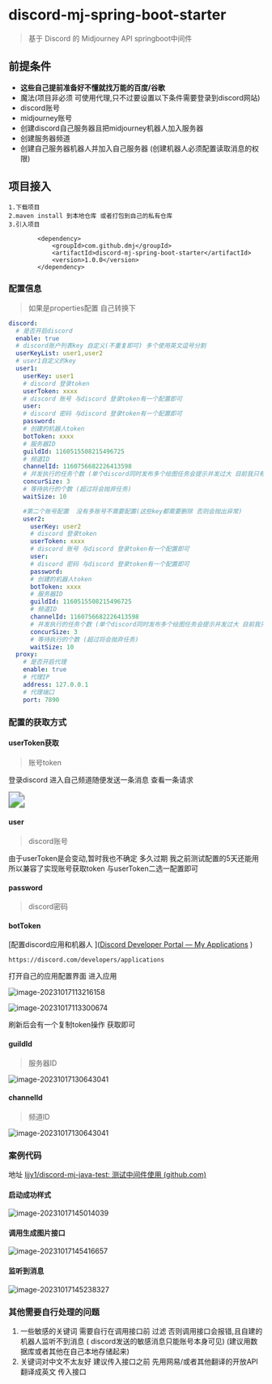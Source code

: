# discord-mj-spring-boot-starter

> 基于 Discord 的 Midjourney API springboot中间件

## 前提条件

- **这些自己提前准备好不懂就找万能的百度/谷歌**
- 魔法(项目非必须 可使用代理,只不过要设置以下条件需要登录到discord网站)
- discord账号
- midjourney账号
- 创建discord自己服务器且把midjourney机器人加入服务器
- 创建服务器频道
- 创建自己服务器机器人并加入自己服务器 (创建机器人必须配置读取消息的权限)

## 项目接入

```text
1.下载项目
2.maven install 到本地仓库 或者打包到自己的私有仓库
3.引入项目
```

```pom
        <dependency>
            <groupId>com.github.dmj</groupId>
            <artifactId>discord-mj-spring-boot-starter</artifactId>
            <version>1.0.0</version>
        </dependency>
```

### 配置信息

> 如果是properties配置 自己转换下

```yml
discord:
  # 是否开启discord
  enable: true
  # discord账户列表key 自定义(不重复即可) 多个使用英文逗号分割
  userKeyList: user1,user2
  # user1自定义的key
  user1:
    userKey: user1
    # discord 登录token
    userToken: xxxx
    # discord 账号 与discord 登录token有一个配置即可
    user:
    # discord 密码 与discord 登录token有一个配置即可
    password:
    # 创建的机器人token
    botToken: xxxx
    # 服务器ID
    guildId: 1160515508215496725
    # 频道ID
    channelId: 1160756682226413598
    # 并发执行的任务个数 (单个discord同时发布多个绘图任务会提示并发过大 目前我只有同步发布5个出现过)
    concurSize: 3
    # 等待执行的个数 (超过将会抛弃任务)
    waitSize: 10

    #第二个账号配置  没有多账号不需要配置(这些key都需要删除 否则会抛出异常)
    user2:
      userKey: user2
      # discord 登录token
      userToken: xxxx
      # discord 账号 与discord 登录token有一个配置即可
      user:
      # discord 密码 与discord 登录token有一个配置即可
      password:
      # 创建的机器人token
      botToken: xxxx
      # 服务器ID
      guildId: 1160515508215496725
      # 频道ID
      channelId: 1160756682226413598
      # 并发执行的任务个数 (单个discord同时发布多个绘图任务会提示并发过大 目前我只有同步发布5个出现过)
      concurSize: 3
      # 等待执行的个数 (超过将会抛弃任务)
      waitSize: 10
  proxy:
    # 是否开启代理
    enable: true
    # 代理IP
    address: 127.0.0.1
    # 代理端口
    port: 7890
```

### 配置的获取方式

#### userToken获取

> 账号token

登录discord 进入自己频道随便发送一条消息 查看一条请求

<img src="https://img.irelax.top/img/screenshot-20231017-095716.png" style="zoom:200%;" />

#### user

> discord账号

由于userToken是会变动,暂时我也不确定 多久过期 我之前测试配置的5天还能用 所以兼容了实现账号获取token 与userToken二选一配置即可

#### password

> discord密码

#### botToken

[配置discord应用和机器人 ]([Discord Developer Portal — My Applications](https://discord.com/developers/applications) )

```text
https://discord.com/developers/applications
```

打开自己的应用配置界面 进入应用

![image-20231017113216158](https://img.irelax.top/img/image-20231017113216158.png)

![image-20231017113300674](https://img.irelax.top/img/image-20231017113300674.png)

刷新后会有一个复制token操作 获取即可

#### guildId

> 服务器ID

![image-20231017130643041](https://img.irelax.top/img/image-20231017130643041.png)

#### channelId

> 频道ID

![image-20231017130643041](https://img.irelax.top/img/image-20231017130643041.png)

### 案例代码

地址  [ljjy1/discord-mj-java-test: 测试中间件使用 (github.com)](https://github.com/ljjy1/discord-mj-java-test)

#### 启动成功样式

![image-20231017145014039](https://img.irelax.top/img/image-20231017145014039.png)

#### 调用生成图片接口

![image-20231017145416657](https://img.irelax.top/img/image-20231017145416657.png)

#### 监听到消息

![image-20231017145238327](https://img.irelax.top/img/image-20231017145238327.png)

### 其他需要自行处理的问题

1. 一些敏感的关键词 需要自行在调用接口前 过滤 否则调用接口会报错,且自建的机器人监听不到消息 (
   discord发送的敏感消息只能账号本身可见)  (建议用数据库或者其他在自己本地存储起来)
2. 关键词对中文不太友好 建议传入接口之前 先用网易/或者其他翻译的开放API翻译成英文 传入接口



